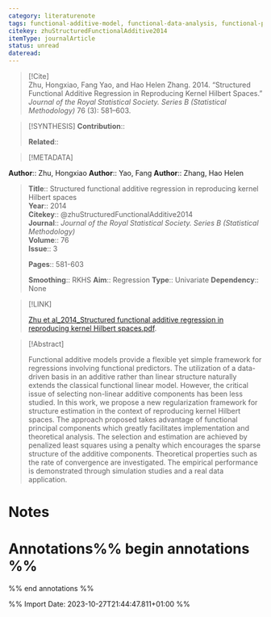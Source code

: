 ```yaml
---
category: literaturenote
tags: functional-additive-model, functional-data-analysis, functional-principal-components, reproducing-kernel-hilbert-space
citekey: zhuStructuredFunctionalAdditive2014
itemType: journalArticle
status: unread  
dateread:  
---
```


> [!Cite]  
> Zhu, Hongxiao, Fang Yao, and Hao Helen Zhang. 2014. “Structured Functional Additive Regression in Reproducing Kernel Hilbert Spaces.” _Journal of the Royal Statistical Society. Series B (Statistical Methodology)_ 76 (3): 581–603.

> [!SYNTHESIS] 
>**Contribution**::
>
>**Related**:: 
>

> [!METADATA]  
>
**Author**:: Zhu, Hongxiao
**Author**:: Yao, Fang
**Author**:: Zhang, Hao Helen<br>
> **Title**:: Structured functional additive regression in reproducing kernel Hilbert spaces    
> **Year**:: 2014     
> **Citekey**:: @zhuStructuredFunctionalAdditive2014    
>**Journal**:: *Journal of the Royal Statistical Society. Series B (Statistical Methodology)*    
>**Volume**:: 76    
>**Issue**:: 3     
>    
>    
>     
> **Pages**:: 581-603    
>    
>**Smoothing**:: RKHS
>**Aim**:: Regression
>**Type**:: Univariate
>**Dependency**:: None

> [!LINK] 
>
> [Zhu et al_2014_Structured functional additive regression in reproducing kernel Hilbert spaces.pdf](file:///Users/steven/Library/CloudStorage/GoogleDrive-steven.golovkine@ul.ie/My%20Drive/bibliography/Journal%20of%20the%20Royal%20Statistical%20Society.%20Series%20B%20(Statistical%20Methodology)/2014/Zhu%20et%20al_2014_Structured%20functional%20additive%20regression%20in%20reproducing%20kernel%20Hilbert%20spaces.pdf).

>[!Abstract]
>
>Functional additive models provide a flexible yet simple framework for regressions involving functional predictors. The utilization of a data-driven basis in an additive rather than linear structure naturally extends the classical functional linear model. However, the critical issue of selecting non-linear additive components has been less studied. In this work, we propose a new regularization framework for structure estimation in the context of reproducing kernel Hilbert spaces. The approach proposed takes advantage of functional principal components which greatly facilitates implementation and theoretical analysis. The selection and estimation are achieved by penalized least squares using a penalty which encourages the sparse structure of the additive components. Theoretical properties such as the rate of convergence are investigated. The empirical performance is demonstrated through simulation studies and a real data application.
>>


# Notes<br>
# Annotations%% begin annotations %%  
 
  
%% end annotations %%

%% Import Date: 2023-10-27T21:44:47.811+01:00 %%
